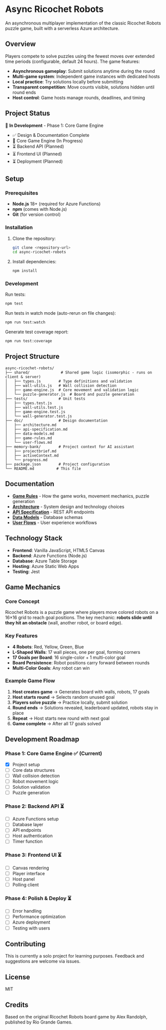 # Async Ricochet Robots

An asynchronous multiplayer implementation of the classic Ricochet Robots puzzle game, built with a serverless Azure architecture.

## Overview

Players compete to solve puzzles using the fewest moves over extended time periods (configurable, default 24 hours). The game features:

- **Asynchronous gameplay**: Submit solutions anytime during the round
- **Multi-game system**: Independent game instances with dedicated hosts
- **Local practice**: Try solutions locally before submitting
- **Transparent competition**: Move counts visible, solutions hidden until round ends
- **Host control**: Game hosts manage rounds, deadlines, and timing

## Project Status

🔨 **In Development** - Phase 1: Core Game Engine

- ✅ Design & Documentation Complete
- 🔄 Core Game Engine (In Progress)
- ⏳ Backend API (Planned)
- ⏳ Frontend UI (Planned)
- ⏳ Deployment (Planned)

## Setup

### Prerequisites

- **Node.js** 18+ (required for Azure Functions)
- **npm** (comes with Node.js)
- **Git** (for version control)

### Installation

1. Clone the repository:
   ```bash
   git clone <repository-url>
   cd async-ricochet-robots
   ```

2. Install dependencies:
   ```bash
   npm install
   ```

### Development

Run tests:
```bash
npm test
```

Run tests in watch mode (auto-rerun on file changes):
```bash
npm run test:watch
```

Generate test coverage report:
```bash
npm run test:coverage
```

## Project Structure

```
async-ricochet-robots/
├── shared/              # Shared game logic (isomorphic - runs on client & server)
│   ├── types.js        # Type definitions and validation
│   ├── wall-utils.js   # Wall collision detection
│   ├── game-engine.js  # Core movement and validation logic
│   └── puzzle-generator.js  # Board and puzzle generation
├── tests/              # Unit tests
│   ├── types.test.js
│   ├── wall-utils.test.js
│   ├── game-engine.test.js
│   └── wall-generator.test.js
├── doc/                # Design documentation
│   ├── architecture.md
│   ├── api-specification.md
│   ├── data-models.md
│   ├── game-rules.md
│   └── user-flows.md
├── memory-bank/        # Project context for AI assistant
│   ├── projectbrief.md
│   ├── activeContext.md
│   └── progress.md
├── package.json        # Project configuration
└── README.md          # This file
```

## Documentation

- **[Game Rules](doc/game-rules.md)** - How the game works, movement mechanics, puzzle generation
- **[Architecture](doc/architecture.md)** - System design and technology choices
- **[API Specification](doc/api-specification.md)** - REST API endpoints
- **[Data Models](doc/data-models.md)** - Database schemas
- **[User Flows](doc/user-flows.md)** - User experience workflows

## Technology Stack

- **Frontend**: Vanilla JavaScript, HTML5 Canvas
- **Backend**: Azure Functions (Node.js)
- **Database**: Azure Table Storage
- **Hosting**: Azure Static Web Apps
- **Testing**: Jest

## Game Mechanics

### Core Concept

Ricochet Robots is a puzzle game where players move colored robots on a 16×16 grid to reach goal positions. The key mechanic: **robots slide until they hit an obstacle** (wall, another robot, or board edge).

### Key Features

- **4 Robots**: Red, Yellow, Green, Blue
- **L-Shaped Walls**: 17 wall pieces, one per goal, forming corners
- **17 Goals per Board**: 16 single-color + 1 multi-color goal
- **Board Persistence**: Robot positions carry forward between rounds
- **Multi-Color Goals**: Any robot can win

### Example Game Flow

1. **Host creates game** → Generates board with walls, robots, 17 goals
2. **Host starts round** → Selects random unused goal
3. **Players solve puzzle** → Practice locally, submit solution
4. **Round ends** → Solutions revealed, leaderboard updated, robots stay in place
5. **Repeat** → Host starts new round with next goal
6. **Game complete** → After all 17 goals solved

## Development Roadmap

### Phase 1: Core Game Engine ✅ (Current)
- [x] Project setup
- [ ] Core data structures
- [ ] Wall collision detection
- [ ] Robot movement logic
- [ ] Solution validation
- [ ] Puzzle generation

### Phase 2: Backend API ⏳
- [ ] Azure Functions setup
- [ ] Database layer
- [ ] API endpoints
- [ ] Host authentication
- [ ] Timer function

### Phase 3: Frontend UI ⏳
- [ ] Canvas rendering
- [ ] Player interface
- [ ] Host panel
- [ ] Polling client

### Phase 4: Polish & Deploy ⏳
- [ ] Error handling
- [ ] Performance optimization
- [ ] Azure deployment
- [ ] Testing with users

## Contributing

This is currently a solo project for learning purposes. Feedback and suggestions are welcome via issues.

## License

MIT

## Credits

Based on the original Ricochet Robots board game by Alex Randolph, published by Rio Grande Games.
